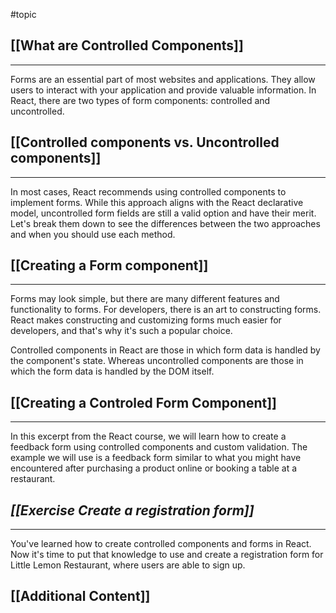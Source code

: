 #topic

## [[What are Controlled Components]]

---

Forms are an essential part of most websites and applications. They allow users to interact with your application and
provide valuable information. In React, there are two types of form components: controlled and uncontrolled.

## [[Controlled components vs. Uncontrolled components]]

---

In most cases, React recommends using controlled components to implement forms. While this approach aligns with the
React declarative model, uncontrolled form fields are still a valid option and have their merit. Let's break them down
to see the differences between the two approaches and when you should use each method.

## [[Creating a Form component]]

---

Forms may look simple, but there are many different features and functionality to forms. For developers, there is an art
to constructing forms. React makes constructing and customizing forms much easier for developers, and that's why it's
such a popular choice.

Controlled components in React are those in which form data is handled by the component's state. Whereas uncontrolled
components are those in which the form data is handled by the DOM itself.

## [[Creating a Controled Form Component]]

---

In this excerpt from the React course, we will learn how to create a feedback form using controlled components and
custom validation. The example we will use is a feedback form similar to what you might have encountered after
purchasing a product online or booking a table at a restaurant.

## _[[Exercise Create a registration form]]_

---

You've learned how to create controlled components and forms in React. Now it's time to put that knowledge to use and
create a registration form for Little Lemon Restaurant, where users are able to sign up.

## [[Additional Content]]
